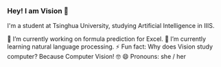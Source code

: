 ### Hey! I am Vision 👋

I'm a student at Tsinghua University, studying Artificial Intelligence in IIIS.

🔭 I’m currently working on formula prediction for Excel.
🌱 I’m currently learning natural language processing.
⚡ Fun fact: Why does Vision study computer? Because Computer Vision! 🤓
😄 Pronouns: she / her

<!--
**Azure-Vision/Azure-Vision** is a ✨ _special_ ✨ repository because its `README.md` (this file) appears on your GitHub profile.

Here are some ideas to get you started:

- 🔭 I’m currently working on ...
- 🌱 I’m currently learning ...
- 👯 I’m looking to collaborate on ...
- 🤔 I’m looking for help with ...
- 💬 Ask me about ...
- 📫 How to reach me: ...
- 😄 Pronouns: ...
- ⚡ Fun fact: ...
-->
